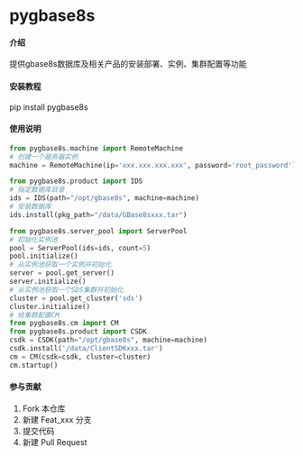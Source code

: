 # pygbase8s

#### 介绍
提供gbase8s数据库及相关产品的安装部署、实例、集群配置等功能


#### 安装教程

pip install pygbase8s

#### 使用说明


```python
from pygbase8s.machine import RemoteMachine
# 创建一个服务器实例
machine = RemoteMachine(ip='xxx.xxx.xxx.xxx', password='root_password')

from pygbase8s.product import IDS
# 指定数据库目录
ids = IDS(path="/opt/gbase8s", machine=machine)
# 安装数据库  
ids.install(pkg_path="/data/GBase8sxxx.tar")

from pygbase8s.server_pool import ServerPool
# 初始化实例池
pool = ServerPool(ids=ids, count=5)
pool.initialize()
# 从实例池获取一个实例并初始化
server = pool.get_server()
server.initialize()
# 从实例池获取一个SDS集群并初始化
cluster = pool.get_cluster('sds')
cluster.initialize()
# 给集群配置CM
from pygbase8s.cm import CM
from pygbase8s.product import CSDK
csdk = CSDK(path="/opt/gbase8s", machine=machine)
csdk.install('/data/ClientSDKxxx.tar')
cm = CM(csdk=csdk, cluster=cluster)
cm.startup()
```


#### 参与贡献

1.  Fork 本仓库
2.  新建 Feat_xxx 分支
3.  提交代码
4.  新建 Pull Request

